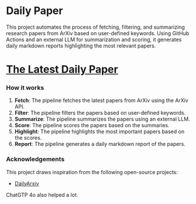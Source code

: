 # Daily Paper
This project automates the process of fetching, filtering, and summarizing research papers from ArXiv based on user-defined keywords. Using GitHub Actions and an external LLM for summarization and scoring, it generates daily markdown reports highlighting the most relevant papers.

# [The Latest Daily Paper](./DailyPaper.md)

### How it works

1. **Fetch**: The pipeline fetches the latest papers from ArXiv using the ArXiv API.
2. **Filter**: The pipeline filters the papers based on user-defined keywords.
3. **Summarize**: The pipeline summarizes the papers using an external LLM.
4. **Score**: The pipeline scores the papers based on the summaries.
5. **Highlight**: The pipeline highlights the most important papers based on the scores.
6. **Report**: The pipeline generates a daily markdown report of the papers.

### Acknowledgements

This project draws inspiration from the following open-source projects:

- [DailyArxiv](https://github.com/zezhishao/DailyArXiv)

ChatGTP 4o also helped a lot.
